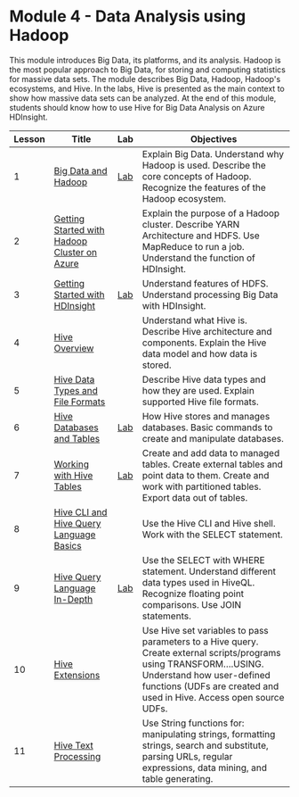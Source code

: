 # Module 4 - Data Analysis using Hadoop

This module introduces Big Data, its platforms, and its analysis. Hadoop is the most popular approach to Big Data, for storing and computing statistics for massive data sets. The module describes Big Data, Hadoop, Hadoop's ecosystems, and Hive. In the labs, Hive is presented as the main context to show how massive data sets can be analyzed. At the end of this module, students should know how to use Hive for Big Data Analysis on Azure HDInsight.

| Lesson | Title | Lab | Objectives |
| ------ | ----- | --- | ---------- |
| 1 | [Big Data and Hadoop](./Lessons/Module4_Lesson01%20Big%20Data%20and%20Hadoop.pptx) | [Lab](./Labs/Module%204%20Lesson%2001%20Getting%20started%20with%20HDP%20Lab.docx) | Explain Big Data. Understand why Hadoop is used. Describe the core concepts of Hadoop. Recognize the features of the Hadoop ecosystem. |
| 2 | [Getting Started with Hadoop Cluster on Azure](./Lessons/Module4_Lesson02%20Getting%20started%20with%20Hadoop%20cluster%20on%20Azure.pptx) | | Explain the purpose of a Hadoop cluster. Describe YARN Architecture and HDFS. Use MapReduce to run a job. Understand the function of HDInsight. |
| 3 | [Getting Started with HDInsight](./Lessons/Module4_Lesson03%20Getting%20started%20with%20HDInsight.pptx) | [Lab](./Labs/Module%204%20Lesson%2003%20Getting%20started%20with%20HDInsight%20Lab.docx) | Understand features of HDFS. Understand processing Big Data with HDInsight. |
| 4 | [Hive Overview](./Lessons/Module4_Lesson04%20Hive%20Overview.pptx) | | Understand what Hive is. Describe Hive architecture and components. Explain the Hive data model and how data is stored. |
| 5 | [Hive Data Types and File Formats](./Lessons/Module4_Lesson05%20Hive%20Data%20Types%20and%20File%20Formats.pptx) | | Describe Hive data types and how they are used. Explain supported Hive file formats. |
| 6 | [Hive Databases and Tables](./Lessons/Module4_Lesson06%20Hive%20Databases%20and%20Tables.pptx) | [Lab](./Labs/Module%204%20Lesson%2006%20Hive%20CLI%20and%20HIve%20View%20Lab.docx) | How Hive stores and manages databases. Basic commands to create and manipulate databases. |
| 7 | [Working with Hive Tables](./Lessons/Module4_Lesson07%20Working%20with%20Hive%20Tables.pptx) | [Lab](./Labs/Module%204%20Lesson%2006%20Hive%20CLI%20and%20HIve%20View%20Lab.docx) | Create and add data to managed tables. Create external tables and point data to them. Create and work with partitioned tables. Export data out of tables. |
| 8 | [Hive CLI and Hive Query Language Basics](./Lessons/Module4_Lesson08%20Hive%20CLI%20and%20Hive%20Query%20Language%20Basics.pptx) | | Use the Hive CLI and Hive shell. Work with the SELECT statement. |
| 9 | [Hive Query Language In-Depth](./Lessons/Module4_Lesson09%20Hive%20Query%20Language%20In-Depth.pptx) | [Lab](./Labs/Module%204%20Lesson%2009%20HiveQL%20Lab.docx) | Use the SELECT with WHERE statement. Understand different data types used in HiveQL. Recognize floating point comparisons. Use JOIN statements. |
| 10 | [Hive Extensions](./Lessons/Module4_Lesson10%20Hive%20Extensions.pptx) | | Use Hive set variables to pass parameters to a Hive query. Create external scripts/programs using TRANSFORM….USING. Understand how user-defined functions (UDFs are created and used in Hive. Access open source UDFs. |
| 11 | [Hive Text Processing](./Lessons/Module4_Lesson11%20Hive%20Text%20Processing.pptx) | | Use String functions for: manipulating strings, formatting strings, search and substitute, parsing URLs, regular expressions, data mining, and table generating. |